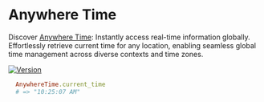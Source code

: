 # Anywhere Time
Discover [Anywhere Time](https://rubygems.org/gems/anywhere_time): Instantly access real-time information globally. Effortlessly retrieve current time for any location, enabling seamless global time management across diverse contexts and time zones.

[![Version][rubygems_badge]][rubygems]


```ruby
  AnywhereTime.current_time 
  # => "10:25:07 AM"
```

[rubygems_badge]: https://img.shields.io/gem/v/anywhere_time.svg
[rubygems]: https://rubygems.org/gems/anywhere_time
